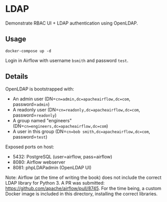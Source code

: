 # LDAP

Demonstrate RBAC UI + LDAP authentication using OpenLDAP.

## Usage

```
docker-compose up -d
```

Login in Airflow with username `bsmith` and password `test`.

## Details

OpenLDAP is bootstrapped with:

- An admin user (DN=`cn=admin,dc=apacheairflow,dc=com`, password=`admin`)
- A readonly user (DN=`cn=readonly,dc=apacheairflow,dc=com`, password=`readonly`)
- A group named "engineers" (DN=`cn=engineers,dc=apacheairflow,dc=com`)
- A user in this group (DN=`cn=bob smith,dc=apacheairflow,dc=com`, password=`test`)

Exposed ports on host:
- 5432: PostgreSQL (user=airflow, pass=airflow)
- 8080: Airflow webserver
- 8081: phpLDAPadmin (OpenLDAP UI)

Note: Airflow (at the time of writing the book) does not include the correct LDAP library for Python 3. A PR
was submitted: https://github.com/apache/airflow/pull/8745. For the time being, a custom Docker image is
included in this directory, installing the correct libraries.
